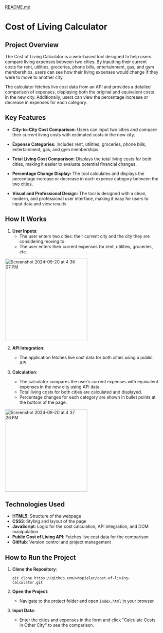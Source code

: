 [README.md](https://github.com/user-attachments/files/17081564/README.md)
# **Cost of Living Calculator**

## **Project Overview**

The Cost of Living Calculator is a web-based tool designed to help users compare living expenses between two cities. By inputting their current costs for rent, utilities, groceries, phone bills, entertainment, gas, and gym memberships, users can see how their living expenses would change if they were to move to another city.

The calculator fetches live cost data from an API and provides a detailed comparison of expenses, displaying both the original and equivalent costs in the new city. Additionally, users can view the percentage increase or decrease in expenses for each category.

## **Key Features**

- **City-to-City Cost Comparison:** Users can input two cities and compare their current living costs with estimated costs in the new city.
  
- **Expense Categories:** Includes rent, utilities, groceries, phone bills, entertainment, gas, and gym memberships.

- **Total Living Cost Comparison:** Displays the total living costs for both cities, making it easier to evaluate potential financial changes.

- **Percentage Change Display:** The tool calculates and displays the percentage increase or decrease in each expense category between the two cities.

- **Visual and Professional Design:** The tool is designed with a clean, modern, and professional user interface, making it easy for users to input data and view results.

## **How It Works**

1. **User Inputs**: 
   - The user enters two cities: their current city and the city they are considering moving to.
   - The user enters their current expenses for rent, utilities, groceries, etc.

  <img width="270" alt="Screenshot 2024-09-20 at 4 36 07 PM" src="https://github.com/user-attachments/assets/e90f1456-91db-460a-9c0b-02d36b6aca9d">

2. **API Integration**:
   - The application fetches live cost data for both cities using a public API.

3. **Calculation**:
   - The calculator compares the user’s current expenses with equivalent expenses in the new city using API data.
   - Total living costs for both cities are calculated and displayed.
   - Percentage changes for each category are shown in bullet points at the bottom of the page.
     
<img width="270" alt="Screenshot 2024-09-20 at 4 37 26 PM" src="https://github.com/user-attachments/assets/b7f5c97f-c2cc-4f24-960c-b6d0917b4e7b">


## **Technologies Used**

- **HTML5**: Structure of the webpage
- **CSS3**: Styling and layout of the page
- **JavaScript**: Logic for the cost calculation, API integration, and DOM manipulation
- **Public Cost of Living API**: Fetches live cost data for the comparison
- **GitHub**: Version control and project management

## **How to Run the Project**

1. **Clone the Repository**:
   ```
   git clone https://github.com/whspieler/cost-of-living-calculator.git
   ```

2. **Open the Project**:
   - Navigate to the project folder and open `index.html` in your browser.

3. **Input Data**:
   - Enter the cities and expenses in the form and click "Calculate Costs in Other City" to see the comparison.



